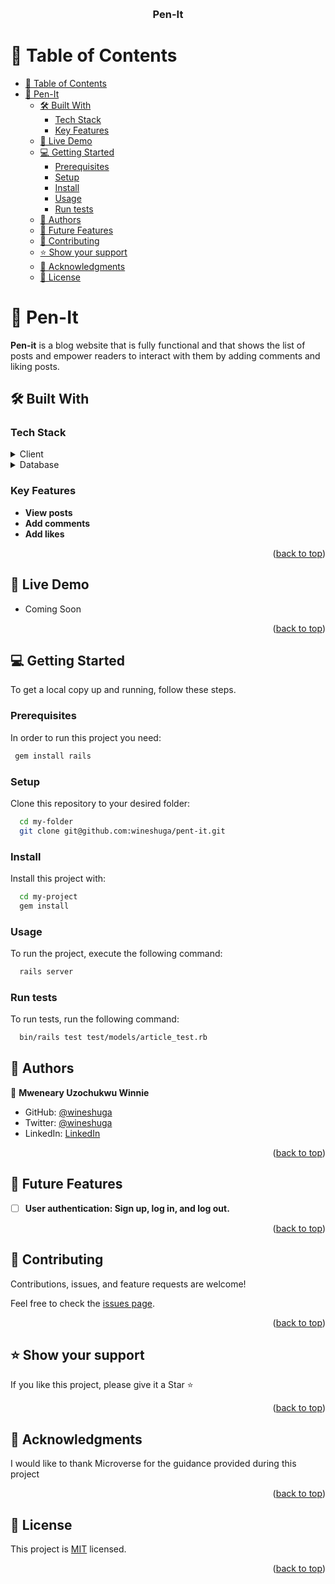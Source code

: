 <a name="readme-top"></a>

<div align="center">
  <br/>
  <h3><b>Pen-It</b></h3>

</div>

# 📗 Table of Contents

- [📗 Table of Contents](#-table-of-contents)
- [📖 Pen-It ](#-pen-it-)
  - [🛠 Built With ](#-built-with-)
    - [Tech Stack ](#tech-stack-)
    - [Key Features ](#key-features-)
  - [🚀 Live Demo ](#-live-demo-)
  - [💻 Getting Started ](#-getting-started-)
    - [Prerequisites](#prerequisites)
    - [Setup](#setup)
    - [Install](#install)
    - [Usage](#usage)
    - [Run tests](#run-tests)
  - [👥 Authors ](#-authors-)
  - [🔭 Future Features ](#-future-features-)
  - [🤝 Contributing ](#-contributing-)
  - [⭐️ Show your support ](#️-show-your-support-)
  - [🙏 Acknowledgments ](#-acknowledgments-)
  - [📝 License ](#-license-)


# 📖 Pen-It <a name="about-project"></a>

**Pen-it** is a blog website that is fully functional and that shows the list of posts and empower readers to interact with them by adding comments and liking posts.

## 🛠 Built With <a name="built-with"></a>

### Tech Stack <a name="tech-stack"></a>

<details>
  <summary>Client</summary>
  <ul>
    <li><a href="https://guides.rubyonrails.org/">Ruby on Rails</a></li>
  </ul>
</details>

<details>
<summary>Database</summary>
  <ul>
    <li><a href="https://www.postgresql.org/">PostgreSQL</a></li>
  </ul>
</details>

### Key Features <a name="key-features"></a>

- **View posts**
- **Add comments**
- **Add likes**

<p align="right">(<a href="#readme-top">back to top</a>)</p>

## 🚀 Live Demo <a name="live-demo"></a>

- Coming Soon

<p align="right">(<a href="#readme-top">back to top</a>)</p>

## 💻 Getting Started <a name="getting-started"></a>

To get a local copy up and running, follow these steps.

### Prerequisites

In order to run this project you need:

```sh
 gem install rails
```

### Setup

Clone this repository to your desired folder:

```sh
  cd my-folder
  git clone git@github.com:wineshuga/pent-it.git
```

### Install

Install this project with:

```sh
  cd my-project
  gem install
```

### Usage

To run the project, execute the following command:

```sh
  rails server
```

### Run tests

To run tests, run the following command:

```sh
  bin/rails test test/models/article_test.rb
```

## 👥 Authors <a name="authors"></a>

👤 **Mweneary Uzochukwu Winnie**

- GitHub: [@wineshuga](https://github.com/wineshuga)
- Twitter: [@wineshuga](https://twitter.com/wineshuga)
- LinkedIn: [LinkedIn](https://linkedin.com/in/wineshuga)

<p align="right">(<a href="#readme-top">back to top</a>)</p>

## 🔭 Future Features <a name="future-features"></a>

- [ ] **User authentication: Sign up, log in, and log out.**

<p align="right">(<a href="#readme-top">back to top</a>)</p>

## 🤝 Contributing <a name="contributing"></a>

Contributions, issues, and feature requests are welcome!

Feel free to check the [issues page](https://github.com/wineshuga/pen-it/issues/).

<p align="right">(<a href="#readme-top">back to top</a>)</p>

## ⭐️ Show your support <a name="support"></a>

If you like this project, please give it a Star ⭐️

<p align="right">(<a href="#readme-top">back to top</a>)</p>

## 🙏 Acknowledgments <a name="acknowledgements"></a>

I would like to thank Microverse for the guidance provided during this project

<p align="right">(<a href="#readme-top">back to top</a>)</p>

## 📝 License <a name="license"></a>

This project is [MIT](./MIT.md) licensed.

<p align="right">(<a href="#readme-top">back to top</a>)</p>
